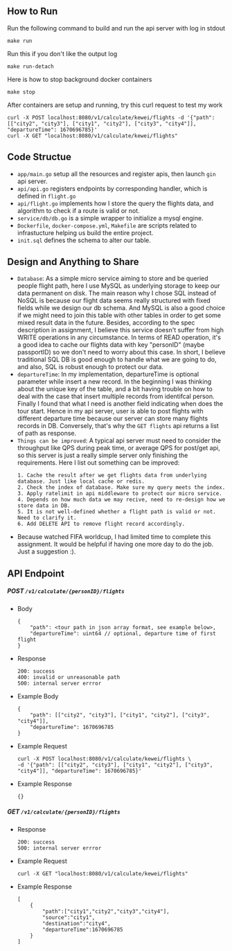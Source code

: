 ## How to Run

Run the following command to build and run the api server with log in stdout
```
make run
```
Run this if you don't like the output log 
```
make run-detach
```
Here is how to stop background docker containers
```
make stop
```
After containers are setup and running, try this curl request to test my work
```
curl -X POST localhost:8080/v1/calculate/kewei/flights -d '{"path": [["city2", "city3"], ["city1", "city2"], ["city3", "city4"]], "departureTime": 1670696785}'
curl -X GET "localhost:8080/v1/calculate/kewei/flights"
```

## Code Structue
- `app/main.go` setup all the resources and register apis, then launch `gin` api server.
- `api/api.go` registers endpoints by corresponding handler, which is defined in `flight.go`
- `api/flight.go` implements how I store the query the flights data, and algorithm to check if a route is valid or not.
- `service/db/db.go` is a simple wrapper to initialize a mysql engine.
- `Dockerfile`, `docker-compose.yml`, `Makefile` are scripts related to infrastucture helping us build the entire project.
- `init.sql` defines the schema to alter our table.

## Design and Anything to Share
- `Database`: As a simple micro service aiming to store and be queried people flight path, here I use MySQL as underlying storage to keep our data permanent on disk. The main reason why I chose SQL instead of NoSQL is because our flight data seems really structured with fixed fields while we design our db schema. And MySQL is also a good choice if we might need to join this table with other tables in order to get some mixed result data in the future.
Besides, according to the spec description in assignment, I believe this service doesn't suffer from high WRITE operations in any circumstance. In terms of READ operation, it's a good idea to cache our flights data with key "personID" (maybe passportID) so we don't need to worry about this case. In short, I believe traditional SQL DB is good enough to handle what we are going to do, and also, SQL is robust enough to protect our data.
- `departureTime`: In my implementation, departureTime is optional parameter while insert a new record. In the beginning I was thinking about the unique key of the table, and a bit having trouble on how to deal with the case that insert multiple records from identifcal person. Finally I found that what I need is another field indicating when does the tour start. Hence in my api server, user is able to post flights with different departure time because our server can store many flights records in DB. Conversely, that's why the `GET flights` api returns a list of path as response.
- `Things can be improved`: A typical api server must need to consider the throughput like QPS during peak time, or average QPS for post/get api, so this server is just a really simple server only finishing the requirements. Here I list out something can be improved:
    ```
    1. Cache the result after we get flights data from underlying database. Just like local cache or redis.
    2. Check the index of database. Make sure my query meets the index.
    3. Apply ratelimit in api middleware to protect our micro service.
    4. Depends on how much data we may recive, need to re-design how we store data in DB.
    5. It is not well-defined whether a flight path is valid or not. Need to clarify it. 
    6. Add DELETE API to remove flight record accordingly.
    ```
- Because watched FIFA worldcup, I had limited time to complete this assignment. It would be helpful if having one more day to do the job. Just a suggestion :).



## API Endpoint
##### POST `/v1/calculate/{personID}/flights`
- Body
    ```
    {
        "path": <tour path in json array format, see example below>,
        "departureTime": uint64 // optional, departure time of first flight
    }
    ```
- Response
    ```
    200: success
    400: invalid or unreasonable path  
    500: internal server errror
    ```
- Example Body
    ```
    {
        "path": [["city2", "city3"], ["city1", "city2"], ["city3", "city4"]],
        "departureTime": 1670696785
    }
    ```
- Example Request
    ```
    curl -X POST localhost:8080/v1/calculate/kewei/flights \
    -d '{"path": [["city2", "city3"], ["city1", "city2"], ["city3", "city4"]], "departureTime": 1670696785}'
    ```
- Example Response
    ```
    {}
    ```

##### GET `/v1/calculate/{personID}/flights`
- Response
    ```
    200: success
    500: internal server errror
    ```
- Example Request
    ```
    curl -X GET "localhost:8080/v1/calculate/kewei/flights"
    ```
- Example Response
    ```
    [
        {
            "path":["city1","city2","city3","city4"],
            "source":"city1",
            "destination":"city4",
            "departureTime":1670696785
        }
    ]
    ```

